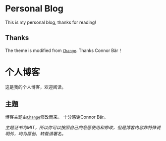 # Personal Blog
This is my personal blog, thanks for reading!

## Thanks
The theme is modified from [`Change`](https://github.com/madebyconnor/change).
Thanks Connor Bär！

# 个人博客
这是我的个人博客，欢迎阅读。

## 主题
博客主题由[`Change`](https://github.com/madebyconnor/change)修改而来。
十分感谢Connor Bär。

*主题证书为MIT，所以你可以按照自己的意愿使用和修改，但是博客内容非特殊说明外，均为原创，转载请署名。*

